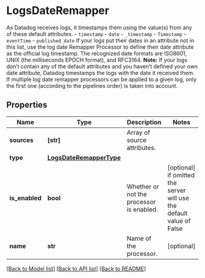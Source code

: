 # LogsDateRemapper

As Datadog receives logs, it timestamps them using the value(s) from any of these default attributes.    - `timestamp`   - `date`   - `_timestamp`   - `Timestamp`   - `eventTime`   - `published_date`    If your logs put their dates in an attribute not in this list,   use the log date Remapper Processor to define their date attribute as the official log timestamp.   The recognized date formats are ISO8601, UNIX (the milliseconds EPOCH format), and RFC3164.    **Note:** If your logs don’t contain any of the default attributes   and you haven’t defined your own date attribute, Datadog timestamps   the logs with the date it received them.    If multiple log date remapper processors can be applied to a given log,   only the first one (according to the pipelines order) is taken into account.

## Properties
Name | Type | Description | Notes
------------ | ------------- | ------------- | -------------
**sources** | **[str]** | Array of source attributes. | 
**type** | [**LogsDateRemapperType**](LogsDateRemapperType.md) |  | 
**is_enabled** | **bool** | Whether or not the processor is enabled. | [optional]  if omitted the server will use the default value of False
**name** | **str** | Name of the processor. | [optional] 

[[Back to Model list]](README.md#documentation-for-models) [[Back to API list]](README.md#documentation-for-api-endpoints) [[Back to README]](README.md)


